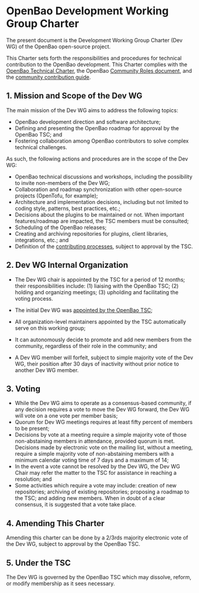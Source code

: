 # OpenBao Development Working Group Charter

The present document is the Development Working Group Charter (Dev WG) of the OpenBao open-source project.

This Charter sets forth the responsibilities and procedures for technical contribution to the OpenBao development. This Charter complies with the [OpenBao Technical Charter](https://openbao.org/assets/OpenBao-Technical-Charter-Final-2024-05-08.pdf), the OpenBao [Community Roles document](https://github.com/openbao/openbao/blob/main/MAINTAINERS.md#openbao-community-roles), and the [community contribution guide](https://github.com/openbao/openbao/blob/main/CONTRIBUTING.md).

## 1. Mission and Scope of the Dev WG

The main mission of the Dev WG aims to address the following topics:

 * OpenBao development direction and software architecture;
 * Defining and presenting the OpenBao roadmap for approval by the OpenBao TSC; and
 * Fostering collaboration among OpenBao contributors to solve complex technical challenges.

As such, the following actions and procedures are in the scope of the Dev WG:

 * OpenBao technical discussions and workshops, including the possibility to invite non-members of the Dev WG;
 * Collaboration and roadmap synchronization with other open-source projects (OpenTofu, for example);
 * Architecture and implementation decisions, including but not limited to coding style, patterns, best practices, etc.;
 * Decisions about the plugins to be maintained or not. When important features/roadmap are impacted, the TSC members must be consulted;
 * Scheduling of the OpenBao releases;
 * Creating and archiving repositories for plugins, client libraries, integrations, etc.; and
 * Definition of the [contributing processes](https://github.com/openbao/openbao/blob/main/CONTRIBUTING.md), subject to approval by the TSC.

## 2. Dev WG Internal Organization

 * The Dev WG chair is appointed by the TSC for a period of 12 months; their responsibilities include: (1) liaising with the OpenBao TSC; (2) holding and organizing meetings; (3) upholding and facilitating the voting process.

 * The initial Dev WG was [appointed by the OpenBao TSC](https://lf-edge.atlassian.net/wiki/spaces/OP/pages/15211981/2024-06-13+OpenBao+TSC+Meeting#Maintainer-Promotions);

 * All organization-level maintainers appointed by the TSC automatically serve on this working group;

 * It can autonomously decide to promote and add new members from the community, regardless of their role in the community; and

 * A Dev WG member will forfeit, subject to simple majority vote of the Dev WG, their position after 30 days of inactivity without prior notice to another Dev WG member.

## 3. Voting

 * While the Dev WG aims to operate as a consensus-based community, if any decision requires a vote to move the Dev WG forward, the Dev WG will vote on a one vote per member basis;
 * Quorum for Dev WG meetings requires at least fifty percent of members to be present;
 * Decisions by vote at a meeting require a simple majority vote of those non-abstaining members in attendance, provided quorum is met. Decisions made by electronic vote on the mailing list, without a meeting, require a simple majority vote of non-abstaining members with a minimum calendar voting time of 7 days and a maximum of 14;
 * In the event a vote cannot be resolved by the Dev WG, the Dev WG Chair may refer the matter to the TSC for assistance in reaching a resolution; and
 * Some activities which require a vote may include: creation of new repositories; archiving of existing repositories; proposing a roadmap to the TSC; and adding new members. When in doubt of a clear consensus, it is suggested that a vote take place.

## 4. Amending This Charter

Amending this charter can be done by a 2/3rds majority electronic vote of the Dev WG, subject to approval by the OpenBao TSC.

## 5. Under the TSC

The Dev WG is governed by the OpenBao TSC which may dissolve, reform, or modify membership as it sees necessary.
